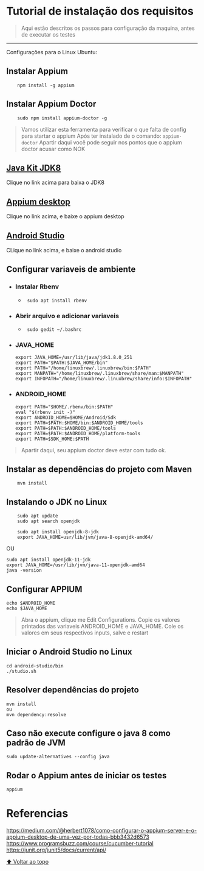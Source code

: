 # Tutorial de instalação dos requisitos
> Aqui estão descritos os passos para configuração da maquina, antes de executar os testes
<hr>

Configurações para o Linux Ubuntu:

## Instalar Appium
```
    npm install -g appium
```

## Instalar Appium Doctor
```
    sudo npm install appium-doctor -g
```
> Vamos utilizar esta ferramenta para verificar o que falta de config para startar o appium
> Após ter instalado de o comando: ``appium-doctor``
> Apartir daqui você pode seguir nos pontos que o appium doctor acusar como NOK

## [Java Kit JDK8](https://www.oracle.com/br/java/technologies/javase/javase8-archive-downloads.html)
Clique no link acima para baixa o JDK8

## [Appium desktop](https://github.com/appium/appium-desktop/releases/tag/v1.21.0-1)
Clique no link acima, e baixe o appium desktop

## [Android Studio](https://developer.android.com/studio)
CLique no link acima, e baixe o android studio

## Configurar variaveis de ambiente
- ### Instalar Rbenv
  - ``` sudo apt install rbenv```

- ### Abrir arquivo e adicionar variaveis
    - ``` sudo gedit ~/.bashrc```

- ### JAVA_HOME
      export JAVA_HOME=/usr/lib/java/jdk1.8.0_251
      export PATH="$PATH:$JAVA_HOME/bin"
      export PATH="/home/linuxbrew/.linuxbrew/bin:$PATH"
      export MANPATH="/home/linuxbrew/.linuxbrew/share/man:$MANPATH"
      export INFOPATH="/home/linuxbrew/.linuxbrew/share/info:$INFOPATH"

- ### ANDROID_HOME
      export PATH="$HOME/.rbenv/bin:$PATH"
      eval "$(rbenv init -)"
      export ANDROID_HOME=$HOME/Android/Sdk
      export PATH=$PATH:$HOME/bin:$ANDROID_HOME/tools
      export PATH=$PATH:$ANDROID_HOME/tools
      export PATH=$PATH:$ANDROID_HOME/platform-tools
      export PATH=$SDK_HOME:$PATH

> Apartir daqui, seu appium doctor deve estar com tudo ok.

## Instalar as dependências do projeto com Maven
```
    mvn install
```

## Instalando o JDK no Linux
```
    sudo apt update
    sudo apt search openjdk

    sudo apt install openjdk-8-jdk
    export JAVA_HOME=usr/lib/jvm/java-8-openjdk-amd64/
```
OU
```
sudo apt install openjdk-11-jdk
export JAVA_HOME=/usr/lib/jvm/java-11-openjdk-amd64
java -version
```


## Configurar APPIUM
```
echo $ANDROID_HOME
echo $JAVA_HOME
```
>Abra o appium, clique me Edit Configurations. Copie os valores printados das variaveis ANDROID_HOME e JAVA_HOME.
>Cole os valores em seus respectivos inputs, salve e restart

## Iniciar o Android Studio no Linux
```
cd android-studio/bin
./studio.sh
```

## Resolver dependências do projeto
```
mvn install
ou 
mvn dependency:resolve
```

## Caso não execute configure o java 8 como padrão de JVM
```
sudo update-alternatives --config java
```

## Rodar o Appium antes de iniciar os testes
```
appium
```

# Referencias 
https://medium.com/@herbert1078/como-configurar-o-appium-server-e-o-appium-desktop-de-uma-vez-por-todas-bbb3432d6573
https://www.programsbuzz.com/course/cucumber-tutorial
https://junit.org/junit5/docs/current/api/

[⬆ Voltar ao topo](#Tutorial-de-instalação-dos-requisitos)<br>